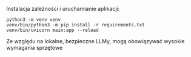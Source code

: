 Instalacja zależności i uruchamianie aplikacji:
```
python3 -m venv venv
venv/bin/python3 -m pip install -r requirements.txt
venv/bin/uvicorn main:app --reload
```

Ze względu na lokalne, bezpieczne LLMy, mogą obowiązywać wysokie wymagania sprzętowe
